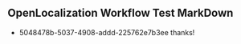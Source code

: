 ## OpenLocalization Workflow Test MarkDown
* 5048478b-5037-4908-addd-225762e7b3ee thanks!

<!--HONumber=Aug16_HO5-->


